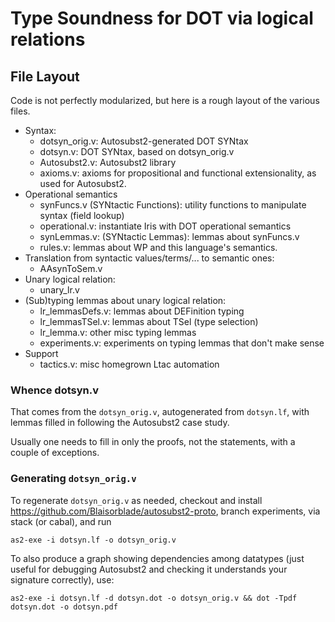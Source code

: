 # Type Soundness for DOT via logical relations

## File Layout

Code is not perfectly modularized, but here is a rough layout of the various files.

* Syntax:
  - dotsyn_orig.v: Autosubst2-generated DOT SYNtax
  - dotsyn.v: DOT SYNtax, based on dotsyn_orig.v
  - Autosubst2.v: Autosubst2 library
  - axioms.v: axioms for propositional and functional extensionality, as used for Autosubst2.
* Operational semantics
  - synFuncs.v (SYNtactic Functions): utility functions to manipulate syntax (field lookup)
  - operational.v: instantiate Iris with DOT operational semantics
  - synLemmas.v: (SYNtactic Lemmas): lemmas about synFuncs.v
  - rules.v: lemmas about WP and this language's semantics.
* Translation from syntactic values/terms/... to semantic ones:
  - AAsynToSem.v
* Unary logical relation:
  - unary_lr.v
* (Sub)typing lemmas about unary logical relation:
  - lr_lemmasDefs.v: lemmas about DEFinition typing
  - lr_lemmasTSel.v: lemmas about TSel (type selection)
  - lr_lemma.v: other misc typing lemmas
  - experiments.v: experiments on typing lemmas that don't make sense
* Support
  - tactics.v: misc homegrown Ltac automation

### Whence dotsyn.v

That comes from the `dotsyn_orig.v`, autogenerated from `dotsyn.lf`, with lemmas
filled in following the Autosubst2 case study.

Usually one needs to fill in only the proofs, not the statements, with a couple
of exceptions.

### Generating `dotsyn_orig.v`

To regenerate `dotsyn_orig.v` as needed, checkout and install
https://github.com/Blaisorblade/autosubst2-proto, branch experiments,
via stack (or cabal), and run

```
as2-exe -i dotsyn.lf -o dotsyn_orig.v
```

To also produce a graph showing dependencies among datatypes (just useful for debugging Autosubst2 and checking it understands your signature correctly), use:

```
as2-exe -i dotsyn.lf -d dotsyn.dot -o dotsyn_orig.v && dot -Tpdf dotsyn.dot -o dotsyn.pdf
```

